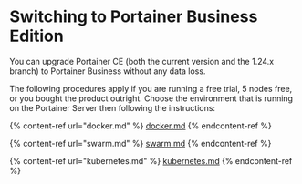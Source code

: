 # Switching to Portainer Business Edition

You can upgrade Portainer CE (both the current version and the 1.24.x branch) to Portainer Business without any data loss.

The following procedures apply if you are running a free trial, 5 nodes free, or you bought the product outright. Choose the environment that is running on the Portainer Server then following the instructions:

{% content-ref url="docker.md" %}
[docker.md](docker.md)
{% endcontent-ref %}

{% content-ref url="swarm.md" %}
[swarm.md](swarm.md)
{% endcontent-ref %}

{% content-ref url="kubernetes.md" %}
[kubernetes.md](kubernetes.md)
{% endcontent-ref %}



